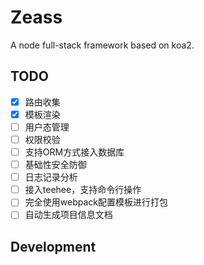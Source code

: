 # Zeass
A node full-stack framework based on koa2.

## TODO

* [x] 路由收集
* [x] 模板渲染
* [ ] 用户态管理
* [ ] 权限校验
* [ ] 支持ORM方式接入数据库
* [ ] 基础性安全防御
* [ ] 日志记录分析
* [ ] 接入teehee，支持命令行操作
* [ ] 完全使用webpack配置模板进行打包
* [ ] 自动生成项目信息文档

## Development
